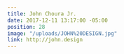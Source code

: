 ```yaml
---
title: John Choura Jr.
date: 2017-12-11 13:17:00 -05:00
position: 28
image: "/uploads/JOHN%20DESIGN.jpg"
link: http://john.design
---
```


